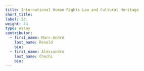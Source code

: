 ```yaml
---
title: International Human Rights Law and Cultural Heritage
short_title:
label: 23.
weight: 44
type: essay
contributor:
  - first_name: Marc-André
    last_name: Renold
    bio:
  - first_name: Alessandro  
    last_name: Chechi
    bio:
---
```

